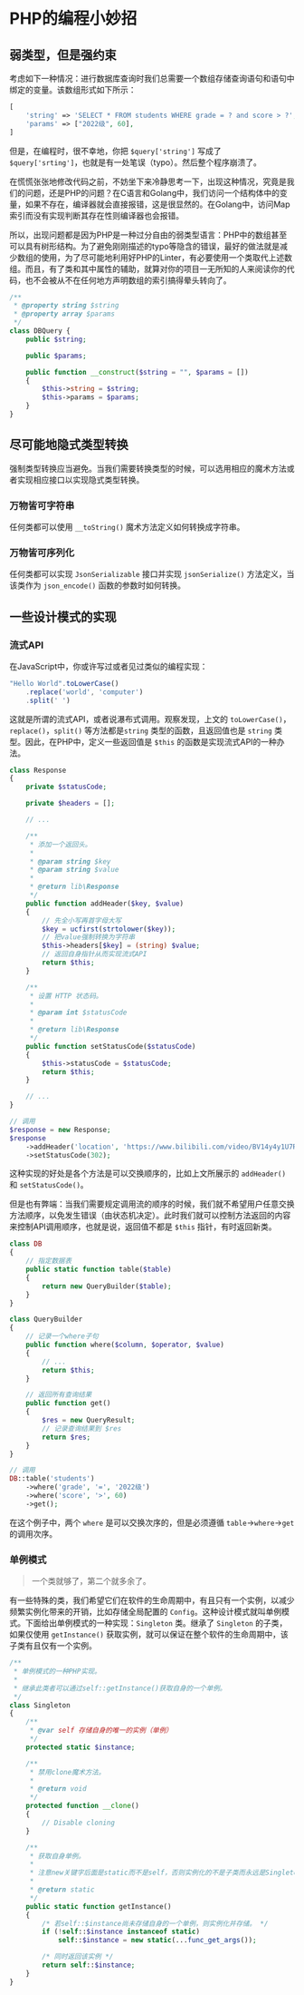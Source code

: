 # PHP的编程小妙招

## 弱类型，但是强约束

考虑如下一种情况：进行数据库查询时我们总需要一个数组存储查询语句和语句中绑定的变量。该数组形式如下所示：

```php
[
    'string' => 'SELECT * FROM students WHERE grade = ? and score > ?',
    'params' => ["2022级", 60],
]
```

但是，在编程时，很不幸地，你把 `$query['string']` 写成了 `$query['srting']`，也就是有一处笔误（typo）。然后整个程序崩溃了。

在慌慌张张地修改代码之前，不妨坐下来冷静思考一下，出现这种情况，究竟是我们的问题，还是PHP的问题？在C语言和Golang中，我们访问一个结构体中的变量，如果不存在，编译器就会直接报错，这是很显然的。在Golang中，访问Map索引而没有实现判断其存在性则编译器也会报错。

所以，出现问题都是因为PHP是一种过分自由的弱类型语言：PHP中的数组甚至可以具有树形结构。为了避免刚刚描述的typo等隐含的错误，最好的做法就是减少数组的使用，为了尽可能地利用好PHP的Linter，有必要使用一个类取代上述数组。而且，有了类和其中属性的辅助，就算对你的项目一无所知的人来阅读你的代码，也不会被从不在任何地方声明数组的索引搞得晕头转向了。

```php
/**
 * @property string $string
 * @property array $params
 */
class DBQuery {
    public $string;

    public $params;

    public function __construct($string = "", $params = [])
    {
        $this->string = $string;
        $this->params = $params;
    }
}
```

## 尽可能地隐式类型转换

强制类型转换应当避免。当我们需要转换类型的时候，可以选用相应的魔术方法或者实现相应接口以实现隐式类型转换。

### 万物皆可字符串

任何类都可以使用 `__toString()` 魔术方法定义如何转换成字符串。

### 万物皆可序列化

任何类都可以实现 `JsonSerializable` 接口并实现 `jsonSerialize()` 方法定义，当该类作为 `json_encode()` 函数的参数时如何转换。

## 一些设计模式的实现

### 流式API

在JavaScript中，你或许写过或者见过类似的编程实现：

```javascript
"Hello World".toLowerCase()
    .replace('world', 'computer')
    .split(' ')
```

这就是所谓的流式API，或者说瀑布式调用。观察发现，上文的 `toLowerCase()`，`replace()`，`split()` 等方法都是`string` 类型的函数，且返回值也是 `string` 类型。因此，在PHP中，定义一些返回值是 `$this` 的函数是实现流式API的一种办法。

```php
class Response
{
    private $statusCode;

    private $headers = [];

    // ...

    /**
     * 添加一个返回头。
     *
     * @param string $key
     * @param string $value
     *
     * @return lib\Response
     */
    public function addHeader($key, $value)
    {
        // 先全小写再首字母大写
        $key = ucfirst(strtolower($key));
        // 把value强制转换为字符串
        $this->headers[$key] = (string) $value;
        // 返回自身指针从而实现流式API
        return $this;
    }

    /**
     * 设置 HTTP 状态码。
     *
     * @param int $statusCode
     *
     * @return lib\Response
     */
    public function setStatusCode($statusCode)
    {
        $this->statusCode = $statusCode;
        return $this;
    }

    // ...
}

// 调用
$response = new Response;
$response
    ->addHeader('location', 'https://www.bilibili.com/video/BV14y4y1U7RK/')
    ->setStatusCode(302);
```

这种实现的好处是各个方法是可以交换顺序的，比如上文所展示的 `addHeader()` 和 `setStatusCode()`。

但是也有弊端：当我们需要规定调用流的顺序的时候，我们就不希望用户任意交换方法顺序，以免发生错误（由状态机决定）。此时我们就可以控制方法返回的内容来控制API调用顺序，也就是说，返回值不都是 `$this` 指针，有时返回新类。

```php
class DB
{
    // 指定数据表
    public static function table($table)
    {
        return new QueryBuilder($table);
    }
}

class QueryBuilder
{
    // 记录一个where子句
    public function where($column, $operator, $value)
    {
        // ...
        return $this;
    }

    // 返回所有查询结果
    public function get()
    {
        $res = new QueryResult;
        // 记录查询结果到 $res
        return $res;
    }
}

// 调用
DB::table('students')
    ->where('grade', '=', '2022级')
    ->where('score', '>', 60)
    ->get();
```

在这个例子中，两个 `where` 是可以交换次序的，但是必须遵循 `table`->`where`->`get` 的调用次序。

### 单例模式

> 一个类<!-- 吻 -->就够了，第二个就多余了。

有一些特殊的类，我们希望它们在软件的生命周期中，有且只有一个实例，以减少频繁实例化带来的开销，比如存储全局配置的 `Config`。这种设计模式就叫单例模式。下面给出单例模式的一种实现：`Singleton` 类。继承了 `Singleton` 的子类，如果仅使用 `getInstance()` 获取实例，就可以保证在整个软件的生命周期中，该子类有且仅有一个实例。

```php
/**
 * 单例模式的一种PHP实现。
 *
 * 继承此类者可以通过self::getInstance()获取自身的一个单例。
 */
class Singleton
{
    /**
     * @var self 存储自身的唯一的实例（单例）
     */
    protected static $instance;

    /**
     * 禁用clone魔术方法。
     *
     * @return void
     */
    protected function __clone()
    {
        // Disable cloning
    }

    /**
     * 获取自身单例。
     *
     * 注意new关键字后面是static而不是self，否则实例化的不是子类而永远是Singleton。
     *
     * @return static
     */
    public static function getInstance()
    {
        /* 若self::$instance尚未存储自身的一个单例，则实例化并存储。 */
        if (!self::$instance instanceof static)
            self::$instance = new static(...func_get_args());

        /* 同时返回该实例 */
        return self::$instance;
    }
}
```
